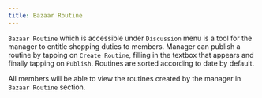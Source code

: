 ```yaml
---
title: Bazaar Routine
---
```


`Bazaar Routine` which is accessible under `Discussion` menu is a tool for the manager to entitle shopping duties to members.
Manager can publish a routine by tapping on `Create Routine`, filling in the textbox that appears and finally tapping on `Publish`.
Routines are sorted according to date by default.

All members will be able to view the routines created by the manager in `Bazaar Routine` section.
